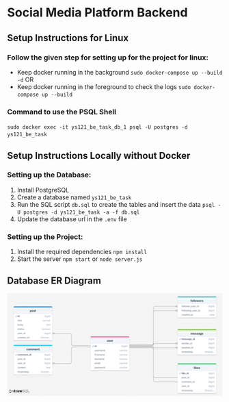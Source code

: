 # Social Media Platform Backend

## Setup Instructions for Linux
### Follow the given step for setting up for the project for linux:
- Keep docker running in the background
`sudo docker-compose up --build -d` OR
- Keep docker running in the foreground to check the logs
`sudo docker-compose up --build`

### Command to use the PSQL Shell
`sudo docker exec -it ys121_be_task_db_1 psql -U postgres -d ys121_be_task`

## Setup Instructions Locally without Docker
### Setting up the Database:
1. Install PostgreSQL
2. Create a database named `ys121_be_task`
3. Run the SQL script `db.sql` to create the tables and insert the data
`psql -U postgres -d ys121_be_task -a -f db.sql`
4. Update the database url in the `.env` file

### Setting up the Project:
1. Install the required dependencies
`npm install`
2. Start the server
`npm start` or `node server.js`

## Database ER Diagram
![ER Diagram](./ER_Diagram.png)

